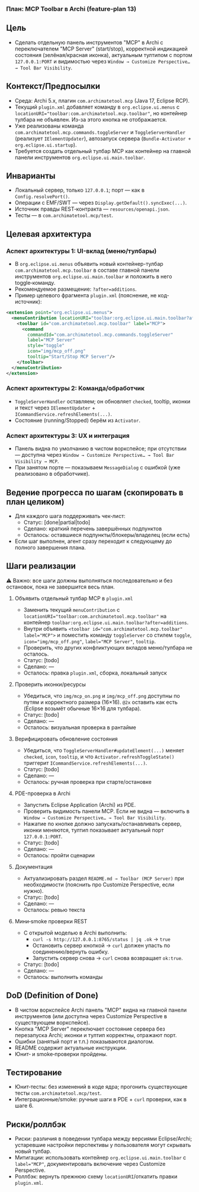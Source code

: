 ### План: MCP Toolbar в Archi (feature-plan 13)

## Цель
- Сделать отдельную панель инструментов "MCP" в Archi с переключателем "MCP Server" (start/stop), корректной индикацией состояния (зелёная/красная иконка), актуальным тултипом с портом `127.0.0.1:PORT` и видимостью через `Window → Customize Perspective… → Tool Bar Visibility`.

## Контекст/Предпосылки
- Среда: Archi 5.x, плагин `com.archimatetool.mcp` (Java 17, Eclipse RCP).
- Текущий `plugin.xml` добавляет команду в `org.eclipse.ui.menus` с `locationURI="toolbar:com.archimatetool.mcp.toolbar"`, но контейнер тулбара не объявлен. Из-за этого кнопка не отображается.
- Уже реализованы команда `com.archimatetool.mcp.commands.toggleServer` и `ToggleServerHandler` (реализует `IElementUpdater`), автозапуск сервера (`Bundle-Activator + org.eclipse.ui.startup`).
- Требуется создать отдельный тулбар MCP как контейнер на главной панели инструментов `org.eclipse.ui.main.toolbar`.

## Инварианты
- Локальный сервер, только `127.0.0.1`; порт — как в `Config.resolvePort()`.
- Операции с EMF/SWT — через `Display.getDefault().syncExec(...)`.
- Источник правды REST‑контракта — `resources/openapi.json`.
- Тесты — в `com.archimatetool.mcp/test`.

## Целевая архитектура 

### Аспект архитектуры 1: UI-вклад (меню/тулбары)
- В `org.eclipse.ui.menus` объявить новый контейнер-тулбар `com.archimatetool.mcp.toolbar` в составе главной панели инструментов `org.eclipse.ui.main.toolbar` и положить в него toggle‑команду.
- Рекомендуемое размещение: `?after=additions`.
- Пример целевого фрагмента `plugin.xml` (пояснение, не код-источник):
```xml
<extension point="org.eclipse.ui.menus">
  <menuContribution locationURI="toolbar:org.eclipse.ui.main.toolbar?after=additions">
    <toolbar id="com.archimatetool.mcp.toolbar" label="MCP">
      <command
        commandId="com.archimatetool.mcp.commands.toggleServer"
        label="MCP Server"
        style="toggle"
        icon="img/mcp_off.png"
        tooltip="Start/Stop MCP Server"/>
    </toolbar>
  </menuContribution>
</extension>
```

### Аспект архитектуры 2: Команда/обработчик
- `ToggleServerHandler` оставляем; он обновляет `checked`, tooltip, иконки и текст через `IElementUpdater` + `ICommandService.refreshElements(...)`.
- Состояние (running/Stopped) берём из `Activator`.

### Аспект архитектуры 3: UX и интеграция
- Панель видна по умолчанию в чистом воркспейсе; при отсутствии — доступна через `Window → Customize Perspective… → Tool Bar Visibility → MCP`.
- При занятом порте — показываем `MessageDialog` с ошибкой (уже реализовано в обработчике).

## Ведение прогресса по шагам (скопировать в план целиком)
- Для каждого шага поддерживать чек‑лист:
  - Статус: [done|partial|todo]
  - Сделано: краткий перечень завершённых подпунктов
  - Осталось: оставшиеся подпункты/блокеры/владелец (если есть)
- Если шаг выполнен, агент сразу переходит к следующему до полного завершения плана.

## Шаги реализации
⚠️ Важно: все шаги должны выполняться последовательно и без остановок, пока не завершится весь план.
1) Объявить отдельный тулбар MCP в `plugin.xml`
   - Заменить текущий `menuContribution` с `locationURI="toolbar:com.archimatetool.mcp.toolbar"` на контейнер `toolbar:org.eclipse.ui.main.toolbar?after=additions`.
   - Внутри объявить `<toolbar id="com.archimatetool.mcp.toolbar" label="MCP">` и поместить команду `toggleServer` со стилем `toggle`, `icon="img/mcp_off.png"`, `label="MCP Server"`, `tooltip`.
   - Проверить, что других конфликтующих вкладов меню/тулбара не осталось.
   - Статус: [todo]
   - Сделано: —
   - Осталось: правка `plugin.xml`, сборка, локальный запуск

2) Проверить иконки/ресурсы
   - Убедиться, что `img/mcp_on.png` и `img/mcp_off.png` доступны по путям и корректного размера (16×16). `@2x` оставить как есть (Eclipse возьмёт обычные 16×16 для тулбара).
   - Статус: [todo]
   - Сделано: —
   - Осталось: визуальная проверка в рантайме

3) Верифицировать обновление состояния
   - Убедиться, что `ToggleServerHandler#updateElement(...)` меняет `checked`, `icon`, `tooltip`, и что `Activator.refreshToggleState()` триггерит `ICommandService.refreshElements(...)`.
   - Статус: [todo]
   - Сделано: —
   - Осталось: ручная проверка при старте/остановке

4) PDE-проверка в Archi
   - Запустить Eclipse Application (Archi) из PDE.
   - Проверить видимость панели MCP. Если не видна — включить в `Window → Customize Perspective… → Tool Bar Visibility`.
   - Нажатие по кнопке должно запускать/останавливать сервер, иконки меняются, тултип показывает актуальный порт `127.0.0.1:PORT`.
   - Статус: [todo]
   - Сделано: —
   - Осталось: пройти сценарии

5) Документация
   - Актуализировать раздел `README.md → Toolbar (MCP Server)` при необходимости (пояснить про Customize Perspective, если нужно).
   - Статус: [todo]
   - Сделано: —
   - Осталось: ревью текста

6) Мини‑smoke проверки REST
   - С открытой моделью в Archi выполнить:
     - `curl -s http://127.0.0.1:8765/status | jq .ok` → `true`
     - Остановить сервер кнопкой → `curl` должен упасть по соединению/вернуть ошибку.
     - Запустить сервер снова → `curl` снова возвращает `ok:true`.
   - Статус: [todo]
   - Сделано: —
   - Осталось: выполнить команды

## DoD (Definition of Done)
- В чистом воркспейсе Archi панель "MCP" видна на главной панели инструментов (или доступна через Customize Perspective в существующем воркспейсе).
- Кнопка "MCP Server" переключает состояние сервера без перезапуска Archi; иконки и тултип корректны, отражают порт.
- Ошибки (занятый порт и т.п.) показываются диалогом.
- README содержит актуальные инструкции.
- Юнит‑ и smoke‑проверки пройдены.

## Тестирование
- Юнит‑тесты: без изменений в коде ядра; прогонить существующие тесты `com.archimatetool.mcp/test`.
- Интеграционные/smoke: ручные шаги в PDE + `curl` проверки, как в шаге 6.

## Риски/роллбэк
- Риски: различия в поведении тулбара между версиями Eclipse/Archi; устаревшие настройки перспективы у пользователя могут скрывать новый тулбар.
- Митигации: использовать контейнер `org.eclipse.ui.main.toolbar` с `label="MCP"`, документировать включение через Customize Perspective.
- Роллбэк: вернуть прежнюю схему `locationURI`/откатить правки `plugin.xml`.


